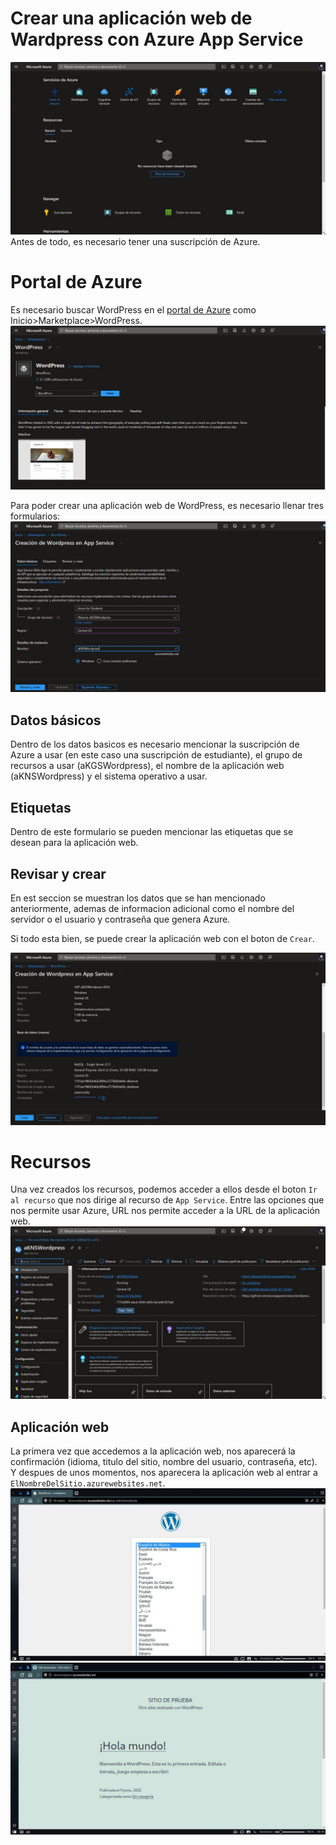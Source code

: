 # Crear una aplicación web de Wardpress con Azure App Service
![](screenshots/K_130.jpg)
Antes de todo, es necesario tener una suscripción de Azure.

# Portal de Azure
Es necesario buscar WordPress en el [portal de Azure](https://portal.azure.com) como Inicio>Marketplace>WordPress.
![](screenshots/K_131.jpg)

Para poder crear una aplicación web de WordPress, es necesario llenar tres formularios:
![](screenshots/K_133.jpg)

## Datos básicos
Dentro de los datos basicos es necesario mencionar la suscripción de Azure a usar (en este caso una suscripción de estudiante), el grupo de recursos a usar (aKGSWordpress), el nombre de la aplicación web (aKNSWordpress) y el sistema operativo a usar.

## Etiquetas  
Dentro de este formulario se pueden mencionar las etiquetas que se desean para la aplicación web.

## Revisar y crear
En est seccion se muestran los datos que se han mencionado anteriormente, ademas de informacion adicional como el nombre del servidor o el usuario y contraseña que genera Azure.

Si todo esta bien, se puede crear la aplicación web con el boton de ```Crear```.

![](screenshots/K_135.jpg)
# Recursos
Una vez creados los recursos, podemos acceder a ellos desde el boton ```Ir al recurso``` que nos dirige al recurso de ```App Service```. Entre las opciones que nos permite usar Azure, URL nos permite acceder a la URL de la aplicación web.
![](screenshots/K_139.jpg)

## Aplicación web
La primera vez que accedemos a la aplicación web, nos aparecerá la confirmación (idioma, titulo del sitio, nombre del usuario, contraseña, etc). Y despues de unos momentos, nos aparecera la aplicación web al entrar a ```ElNombreDelSitio.azurewebsites.net```.
![](screenshots/K_140.jpg)
![](screenshots/K_145.png)
